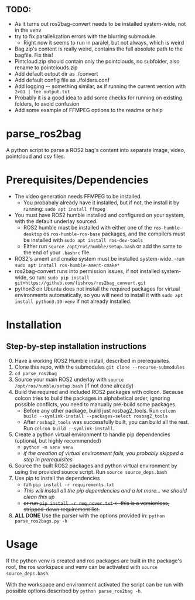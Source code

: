 ## TODO:
- As it turns out ros2bag-convert needs to be installed system-wide, not in the venv
- try to fix parallelization errors with the blurring submodule.
	- Right now it seems to run in paralel, but not always, which is weird
- Bag.zip's content is really weird, contains the full absolute path to the bagfile. Fix this!
- Pintcloud.zip should contain only the pointclouds, no subfolder, also rename to pointclouds.zip
- Add default output dir as ./convert
- Add default config file as ./folders.conf
- Add logging -- something similar, as if running the current version with ` 2>&1 | tee output.txt` 
- Probably it is a good idea to add some checks for running on existing folders, to avoid confusion
- Add some example of FFMPEG options to the readme or help
# parse_ros2bag
A python script to parse a ROS2 bag's content into separate image, video, pointcloud and csv files.

# Prerequisites/Dependencies
- The video generation needs FFMPEG to be installed.
	- You probabaly already have it installed, but if not, the install it by running: `sudo apt install ffmpeg`
- You must have ROS2 humble installed and configured on your system, with the default underlay sourced.
	- ROS2 humble must be installed with either one of the `ros-humble-desktop` os `ros-humble-ros-base` packages, and the compilers must be installed with `sudo apt install ros-dev-tools`
	- Either run `source /opt/ros/humble/setup.bash` or add the same to the end of your `.bashrc` file.
- ROS2's ament and cmake system must be installed system-wide.
	-run `sudo apt install ros-humble-ament-cmake*`
- ros2bag-convert runs into permission issues, if not installed system-wide, so run: `sudo pip install git+https://github.com/fishros/ros2bag_convert.git`
- python3 on Ubuntu does not install the required packages for virtual environments automatically, so you will need to install it with `sudo apt install python3.10-venv` if not already installed.

# Installation

## Step-by-step installation instructions
0. Have a working ROS2 Humble install, described in prerequisites.
1. Clone this repo, with the submodules `git clone --recurse-submodules`
2. `cd parse_ros2bag`
3. Source your main ROS2 underlay with `source /opt/ros/humble/setup.bash` (if not done already)
4. Build the required and included ROS2 packages with colcon. Because colcon tries to build the packages in alphabetical order, ignoring possible conflicts, you need to manually pre-build some packages.
	- Before any other package, build just rosbag2\_tools. Run `colcon build --symlink-install --packages-select rosbag2_tools`
	- After `rosbag2_tools` was successfully built, you can build all the rest. Run `colcon build --symlink-install`.
5. Create a python virtual environment to handle pip dependencies (optional, but highly recommended)
	- `python -m venv venv`
	- _if the creation of virtual environment fails, you probably skipped a step in prerequisites_
6. Source the built ROS2 packages and python virtual environment by using the provided source script. Run `source source_deps.bash`
7. Use pip to install the dependencies
	- run `pip install -r requirements.txt`
	- _This will install all the pip dependencies and a lot more... we should clean this up_
	- ~~or run `pip install -r req_nover.txt` <- this is a versionless, stripped-down requirement list.~~
8. **ALL DONE** Use the parser with the options provided in: `python parse_ros2bags.py -h`

# Usage
If the python venv is created and ros packages are built in the package's root, the ros workspace and venv can be activated with `source source_deps.bash`.

With the workspace and environment activated the script can be run with possible options described by `python parse_ros2bag -h`.
